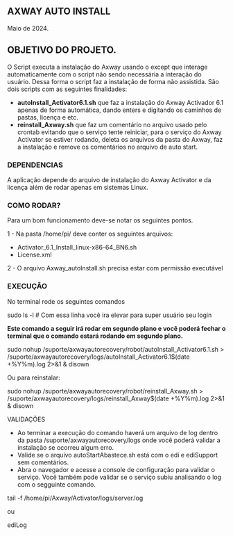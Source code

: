 ## AXWAY AUTO INSTALL
Maio de 2024.

## OBJETIVO DO PROJETO.
O Script executa a instalação do Axway usando o except que interage automaticamente com o script não sendo necessária a interação do usuário. Dessa forma o script faz a instalação de forma não assistida. São dois scripts com as seguintes finalidades:
 - **autoInstall_Activator6.1.sh** que faz a instalação do Axway Activador 6.1 apenas de forma automática, dando enters e digitando os caminhos de pastas, licença e etc.
 - **reinstall_Axway.sh** que faz um comentário no arquivo usado pelo crontab evitando que o serviço tente reiniciar, para o serviço do Axway Activator se estiver rodando, deleta os arquivos da pasta do Axway, faz a instalação e remove os comentários no arquivo de auto start.

### DEPENDENCIAS

A aplicação depende do arquivo de instalação do Axway Activator e da licença além de rodar apenas em sistemas Linux.

### COMO RODAR?

Para um bom funcionamento deve-se notar os seguintes pontos.

1 - Na pasta /home/pi/ deve conter os seguintes arquivos:
  - Activator_6.1_Install_linux-x86-64_BN6.sh
  - License.xml

2 - O arquivo Axway_autoInstall.sh precisa estar com permissão executável

### EXECUÇÃO

No terminal rode os seguintes comandos

sudo ls -l # Com essa linha você ira elevar para super usuário seu login

**Este comando a seguir irá rodar em segundo plano e você poderá fechar o terminal que o comando estará rodando em segundo plano.**

sudo nohup /suporte/axwayautorecovery/robot/autoInstall_Activator6.1.sh > /suporte/axwayautorecovery/logs/autoInstall_Activator6.1$(date +%Y%m).log 2>&1 & disown

Ou para reinstalar:

sudo nohup /suporte/axwayautorecovery/robot/reinstall_Axway.sh > /suporte/axwayautorecovery/logs/reinstall_Axway$(date +%Y%m).log 2>&1 & disown

VALIDAÇÕES

- Ao terminar a execução do comando haverá um arquivo de log dentro da pasta /suporte/axwayautorecovery/logs onde você poderá validar a instalação se ocorreu algum erro.
- Valide se o arquivo autoStartAbastece.sh está com o edi e ediSupport sem comentários.
- Abra o navegador e acesse a console de configuração para validar o serviço. Você também pode validar se o serviço subiu analisando o log com o segguinte comando.

tail -f /home/pi/Axway/Activator/logs/server.log

ou

ediLog